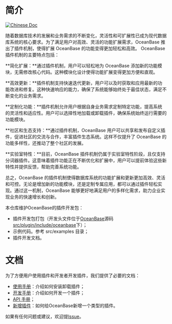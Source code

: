 # 简介
<div align="left">

[![Chinese Doc](https://img.shields.io/badge/文档-简体中文-blue)](https://oceanbase.github.io/oceanbase-plugin-dev-kit/)

</div>

随着数据库技术的发展和业务需求的不断变化，灵活性和可扩展性已成为现代数据库系统的核心要求。为了满足用户对高效、灵活的功能扩展需求，OceanBase 推出了插件机制，使得扩展 OceanBase 的功能变得更加轻松和高效。 OceanBase 插件机制的主要特点包括：

**简化扩展：**通过插件机制，用户可以轻松地为 OceanBase 添加新的功能模块，无需修改核心代码。这种模块化设计使得功能扩展变得更加方便和直观。

**高效更新：**插件机制支持快速迭代更新，用户可以及时获取和应用最新的功能改进和修复。这种快速响应的能力，确保了系统能够始终处于最佳状态，满足不断变化的业务需求。

**定制化功能：**插件机制允许用户根据自身业务需求定制特定功能，提高系统的灵活性和适应性。用户可以选择性地加载或卸载插件，确保系统始终运行需要的功能模块。

**社区和生态支持：**通过插件机制，OceanBase 用户可以共享和发布自定义插件，促进社区的交流与合作，丰富插件生态系统。这样不仅提升了 OceanBase 的功能多样性，还推动了整个社区的发展。

**实验室特性：**目前，OceanBase 插件机制仍属于实验室特性阶段，且仅支持分词器插件。这意味着插件功能正在不断优化和扩展中，用户可以提前体验这些新特性并提供反馈，帮助完善系统功能。

总之，OceanBase 的插件机制使得数据库系统的功能扩展和更新更加高效、灵活和可控。无论是增加新的功能模块，还是定制专属应用，都可以通过插件轻松实现。通过这一机制，OceanBase 能够更好地满足用户的多样化需求，助力企业实现业务的快速增长和创新。

本仓库维护OceanBase的插件开发包：
- 插件开发包打包（开发头文件位于[OceanBase](https://github.com/oceanbase/oceanbase)源码[src/plugin/include/oceanbase](https://github.com/oceanbase/oceanbase/tree/master/src/plugin/include/oceanbase)下）；
- 示例代码。参考 src/examples 目录；
- 插件开发文档。

# 文档
为了方便用户使用插件和开发者开发插件，我们提供了必要的文档：

- [使用手册](https://oceanbase.github.io/oceanbase-plugin-dev-kit/user-guide/)：介绍如何安装卸载插件；
- [开发手册](https://oceanbase.github.io/oceanbase-plugin-dev-kit/how-to-dev/)：介绍如何开发一个插件；
- [API 手册](https://oceanbase.github.io/oceanbase-plugin-dev-kit/doxy/html/index.html)；
- [新增插件](https://oceanbase.github.io/oceanbase-plugin-dev-kit/add-new-plugin/)：如何给OceanBase新增一个类型的插件。

如果有任何问题或建议，欢迎提[Issue](https://github.com/oceanbase/oceanbase-plugin-dev-kit/issues)。
